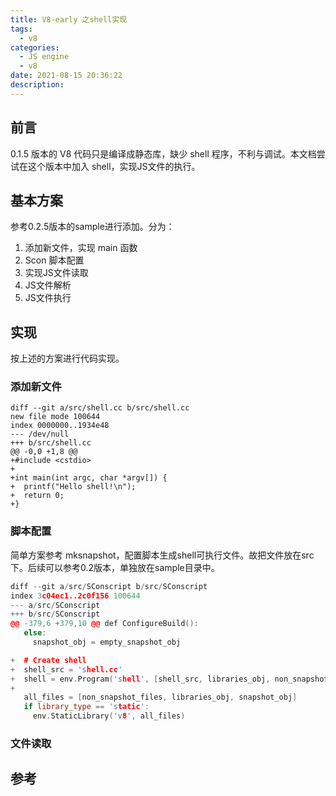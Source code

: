 ```yaml
---
title: V8-early 之shell实现
tags:
  - v8
categories:
  - JS engine
  - v8
date: 2021-08-15 20:36:22
description:
---
```


## 前言

  0.1.5 版本的 V8 代码只是编译成静态库，缺少 shell 程序，不利与调试。本文档尝试在这个版本中加入 shell，实现JS文件的执行。

 <!-- more -->

## 基本方案

  参考0.2.5版本的sample进行添加。分为：

1. 添加新文件，实现 main 函数 
2. Scon 脚本配置
3. 实现JS文件读取
4. JS文件解析
5. JS文件执行

## 实现

按上述的方案进行代码实现。

### 添加新文件

````shell
diff --git a/src/shell.cc b/src/shell.cc
new file mode 100644
index 0000000..1934e48
--- /dev/null
+++ b/src/shell.cc
@@ -0,0 +1,8 @@
+#include <cstdio>
+
+int main(int argc, char *argv[]) {
+  printf("Hello shell!\n");
+  return 0;
+}
````

### 脚本配置

简单方案参考 mksnapshot，配置脚本生成shell可执行文件。故把文件放在src下。后续可以参考0.2版本，单独放在sample目录中。

```c++
diff --git a/src/SConscript b/src/SConscript
index 3c04ec1..2c0f156 100644
--- a/src/SConscript
+++ b/src/SConscript
@@ -379,6 +379,10 @@ def ConfigureBuild():
   else:
     snapshot_obj = empty_snapshot_obj

+  # Create shell
+  shell_src = 'shell.cc'
+  shell = env.Program('shell', [shell_src, libraries_obj, non_snapshot_files, empty_snapshot_obj], PDB='shell.exe.pdb')
+
   all_files = [non_snapshot_files, libraries_obj, snapshot_obj]
   if library_type == 'static':
     env.StaticLibrary('v8', all_files)
```

### 文件读取



## 参考

